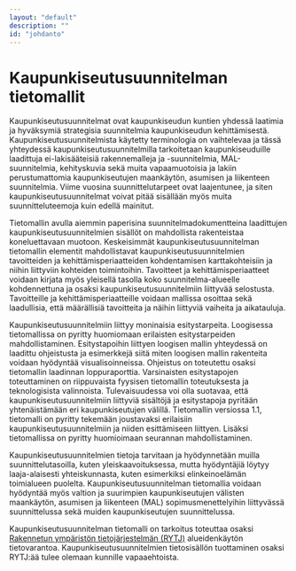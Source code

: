 ```yaml
---
layout: "default"
description: ""
id: "johdanto"
---
```

# Kaupunkiseutusuunnitelman tietomallit

Kaupunkiseutusuunnitelmat ovat kaupunkiseudun kuntien yhdessä laatimia ja hyväksymiä strategisia suunnitelmia kaupunkiseudun kehittämisestä. Kaupunkiseutusuunnitelmista käytetty terminologia on vaihtelevaa ja tässä yhteydessä kaupunkiseutusuunnitelmilla tarkoitetaan kaupunkiseuduille laadittuja ei-lakisääteisiä rakennemalleja ja -suunnitelmia, MAL-suunnitelmia, kehityskuvia sekä muita vapaamuotoisia ja lakiin perustumattomia kaupunkiseutujen maankäytön, asumisen ja liikenteen suunnitelmia. Viime vuosina suunnittelutarpeet ovat laajentunee, ja siten kaupunkiseutusuunnitelmat voivat pitää sisällään myös muita suunnitteluteemoja kuin edellä mainitut.

Tietomallin avulla aiemmin paperisina suunnitelmadokumentteina laadittujen kaupunkiseutusuunnitelmien sisällöt on mahdollista rakenteistaa koneluettavaan muotoon. Keskeisimmät kaupunkiseutusuunnitelman tietomallin elementit mahdollistavat kaupunkiseutusuunnitelmien tavoitteiden ja kehittämisperiaatteiden kohdentamisen karttakohteisiin ja niihin liittyviin kohteiden toimintoihin. Tavoitteet ja kehittämisperiaatteet voidaan kirjata myös yleisellä tasolla koko suunnitelma-alueelle kohdennettuna ja osaksi kaupunkiseutusuunnitelmiin liittyvää selostusta. Tavoitteille ja kehittämisperiaatteille voidaan mallissa osoittaa sekä laadullisia, että määrällisiä tavoitteita ja näihin liittyviä vaiheita ja aikatauluja.

Kaupunkiseutusuunnitelmiin liittyy moninaisia esitystarpeita. Loogisessa tietomallissa on pyritty huomiomaan erilaisten esitystarpeiden mahdollistaminen. Esitystapoihin liittyen loogisen mallin yhteydessä on laadittu ohjeistusta ja esimerkkejä siitä miten loogisen mallin rakenteita voidaan hyödyntää visualisoinneissa. Ohjeistus on toteutettu osaksi tietomallin laadinnan loppuraporttia. Varsinaisten esitystapojen toteuttaminen on riippuvaista fyysisen tietomallin toteutuksesta ja teknologisista valinnoista.  Tulevaisuudessa voi olla suotavaa, että kaupunkiseutusuunnitelmiin liittyviä sisältöjä ja esitystapoja pyritään yhtenäistämään eri kaupunkiseutujen välillä. Tietomallin versiossa 1.1, tietomalli on pyritty tekemään joustavaksi erilaisiin kaupunkiseutusuunnitelmiin ja niiden esittämiseen liittyen. Lisäksi tietomallissa on pyritty huomioimaan seurannan mahdollistaminen.

Kaupunkiseutusuunnitelmien tietoja tarvitaan ja hyödynnetään muilla suunnittelutasoilla, kuten yleiskaavoituksessa, mutta hyödyntäjiä löytyy laaja-alaisesti yhteiskunnasta, kuten esimerkiksi elinkeinoelämän toimialueen puolelta. Kaupunkiseutusuunnitelman tietomallia voidaan hyödyntää myös valtion ja suurimpien kaupunkiseutujen välisten maankäytön, asumisen ja liikenteen (MAL) sopimusmenettelyihin liittyvässä suunnittelussa sekä muiden kaupunkiseutujen suunnittelussa.

Kaupunkiseutusuunnitelman tietomalli on tarkoitus toteuttaa osaksi [Rakennetun ympäristön tietojärjestelmän (RYTJ)](https://ym.fi/ryhti/rytj)  alueidenkäytön tietovarantoa. Kaupunkiseutusuunnitelmien tietosisällön tuottaminen osaksi RYTJ:ää tulee olemaan kunnille vapaaehtoista.
